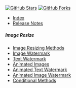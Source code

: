 [![GitHub Stars](https://shields.io/github/stars/LazZiya/ImageResize?label=Stars&style=social)](https://github.com/LazZiya/ImageResize)
[![GitHub Forks](https://shields.io/github/forks/LazZiya/ImageResize?label=Forks&style=social)](https://github.com/LazZiya/ImageResize)


- [Index][1]
- [Release Notes](https://github.com/LazZiya/ImageResize/releases)

##### Image Resize
- [Image Resizing Methods][2]
- [Image Watermark][3]
- [Text Watermark][4]
- [Animated Images][5]
- [Animated Text Watermark][6]
- [Animated Image Watermark][7]
- [Conditional Methods][8]

[1]:index.md
[2]:image-resizing-methods.md
[3]:image-watermark.md
[4]:text-watermark.md
[5]:animated-image.md
[6]:animated-text-watermark.md
[7]:animated-image-watermark.md
[8]:conditional-methods.md